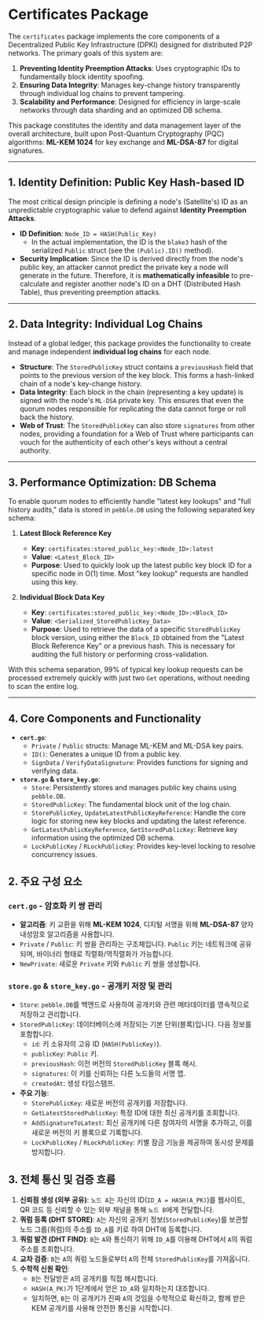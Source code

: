 # Certificates Package

The `certificates` package implements the core components of a Decentralized Public Key Infrastructure (DPKI) designed for distributed P2P networks. The primary goals of this system are:

1.  **Preventing Identity Preemption Attacks**: Uses cryptographic IDs to fundamentally block identity spoofing.
2.  **Ensuring Data Integrity**: Manages key-change history transparently through individual log chains to prevent tampering.
3.  **Scalability and Performance**: Designed for efficiency in large-scale networks through data sharding and an optimized DB schema.

This package constitutes the identity and data management layer of the overall architecture, built upon Post-Quantum Cryptography (PQC) algorithms: **ML-KEM 1024** for key exchange and **ML-DSA-87** for digital signatures.

---

## 1. Identity Definition: Public Key Hash-based ID

The most critical design principle is defining a node's (Satellite's) ID as an unpredictable cryptographic value to defend against **Identity Preemption Attacks**.

-   **ID Definition**: `Node_ID = HASH(Public_Key)`
    -   In the actual implementation, the ID is the `blake3` hash of the serialized `Public` struct (see the `(Public).ID()` method).
-   **Security Implication**: Since the ID is derived directly from the node's public key, an attacker cannot predict the private key a node will generate in the future. Therefore, it is **mathematically infeasible** to pre-calculate and register another node's ID on a DHT (Distributed Hash Table), thus preventing preemption attacks.

---

## 2. Data Integrity: Individual Log Chains

Instead of a global ledger, this package provides the functionality to create and manage independent **individual log chains** for each node.

-   **Structure**: The `StoredPublicKey` struct contains a `previousHash` field that points to the previous version of the key block. This forms a hash-linked chain of a node's key-change history.
-   **Data Integrity**: Each block in the chain (representing a key update) is signed with the node's `ML-DSA` private key. This ensures that even the quorum nodes responsible for replicating the data cannot forge or roll back the history.
-   **Web of Trust**: The `StoredPublicKey` can also store `signatures` from other nodes, providing a foundation for a Web of Trust where participants can vouch for the authenticity of each other's keys without a central authority.

---

## 3. Performance Optimization: DB Schema

To enable quorum nodes to efficiently handle "latest key lookups" and "full history audits," data is stored in `pebble.DB` using the following separated key schema:

1.  **Latest Block Reference Key**
    -   **Key**: `certificates:stored_public_key:<Node_ID>:latest`
    -   **Value**: `<Latest_Block_ID>`
    -   **Purpose**: Used to quickly look up the latest public key block ID for a specific node in O(1) time. Most "key lookup" requests are handled using this key.

2.  **Individual Block Data Key**
    -   **Key**: `certificates:stored_public_key:<Node_ID>:<Block_ID>`
    -   **Value**: `<Serialized_StoredPublicKey_Data>`
    -   **Purpose**: Used to retrieve the data of a specific `StoredPublicKey` block version, using either the `Block_ID` obtained from the "Latest Block Reference Key" or a previous hash. This is necessary for auditing the full history or performing cross-validation.

With this schema separation, 99% of typical key lookup requests can be processed extremely quickly with just two `Get` operations, without needing to scan the entire log.

---

## 4. Core Components and Functionality

-   **`cert.go`**:
    -   `Private` / `Public` structs: Manage ML-KEM and ML-DSA key pairs.
    -   `ID()`: Generates a unique ID from a public key.
    -   `SignData` / `VerifyDataSignature`: Provides functions for signing and verifying data.
-   **`store.go` & `store_key.go`**:
    -   `Store`: Persistently stores and manages public key chains using `pebble.DB`.
    -   `StoredPublicKey`: The fundamental block unit of the log chain.
    -   `StorePublicKey`, `UpdateLatestPublicKeyReference`: Handle the core logic for storing new key blocks and updating the latest reference.
    -   `GetLatestPublicKeyReference`, `GetStoredPublicKey`: Retrieve key information using the optimized DB schema.
    -   `LockPublicKey` / `RLockPublicKey`: Provides key-level locking to resolve concurrency issues.


## 2. 주요 구성 요소

### `cert.go` - 암호화 키 쌍 관리

-   **알고리즘**: 키 교환을 위해 **ML-KEM 1024**, 디지털 서명을 위해 **ML-DSA-87** 양자내성암호 알고리즘을 사용합니다.
-   `Private` / `Public`: 키 쌍을 관리하는 구조체입니다. `Public` 키는 네트워크에 공유되며, 바이너리 형태로 직렬화/역직렬화가 가능합니다.
-   `NewPrivate`: 새로운 `Private` 키와 `Public` 키 쌍을 생성합니다.

### `store.go` & `store_key.go` - 공개키 저장 및 관리

-   `Store`: `pebble.DB`를 백엔드로 사용하여 공개키와 관련 메타데이터를 영속적으로 저장하고 관리합니다.
-   `StoredPublicKey`: 데이터베이스에 저장되는 기본 단위(블록)입니다. 다음 정보를 포함합니다.
    -   `id`: 키 소유자의 고유 ID (`HASH(PublicKey)`).
    -   `publicKey`: `Public` 키.
    -   `previousHash`: 이전 버전의 `StoredPublicKey` 블록 해시.
    -   `signatures`: 이 키를 신뢰하는 다른 노드들의 서명 맵.
    -   `createdAt`: 생성 타임스탬프.
-   **주요 기능**:
    -   `StorePublicKey`: 새로운 버전의 공개키를 저장합니다.
    -   `GetLatestStoredPublicKey`: 특정 ID에 대한 최신 공개키를 조회합니다.
    -   `AddSignatureToLatest`: 최신 공개키에 다른 참여자의 서명을 추가하고, 이를 새로운 버전의 키 블록으로 기록합니다.
    -   `LockPublicKey` / `RLockPublicKey`: 키별 잠금 기능을 제공하여 동시성 문제를 방지합니다.

## 3. 전체 통신 및 검증 흐름

1.  **신뢰점 생성 (외부 공유)**: `노드 A`는 자신의 ID(`ID_A = HASH(A_PK)`)를 웹사이트, QR 코드 등 신뢰할 수 있는 외부 채널을 통해 `노드 B`에게 전달합니다.
2.  **쿼럼 등록 (DHT STORE)**: `A`는 자신의 공개키 정보(`StoredPublicKey`)를 보관할 노드 그룹(쿼럼)의 주소를 `ID_A`를 키로 하여 DHT에 등록합니다.
3.  **쿼럼 발견 (DHT FIND)**: `B`는 `A`와 통신하기 위해 `ID_A`를 이용해 DHT에서 `A`의 쿼럼 주소를 조회합니다.
4.  **교차 검증**: `B`는 `A`의 쿼럼 노드들로부터 `A`의 전체 `StoredPublicKey`를 가져옵니다.
5.  **수학적 신원 확인**:
    -   `B`는 전달받은 `A`의 공개키를 직접 해시합니다.
    -   `HASH(A_PK)`가 1단계에서 얻은 `ID_A`와 일치하는지 대조합니다.
    -   일치하면, `B`는 이 공개키가 진짜 `A`의 것임을 수학적으로 확신하고, 함께 받은 KEM 공개키를 사용해 안전한 통신을 시작합니다.
